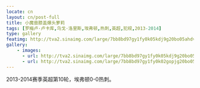 ```yaml
---
locate: cn
layout: cn/post-full
title: 小魔兽膝盖爆头萝莉
tags: [罗梅卢·卢卡库,乌戈·洛里斯,埃弗顿,热刺,英超,犯规,2013-2014]
type: gallery
featimg: http://tva2.sinaimg.com/large/7bb8bd97gy1fy0k05kdj9g20bo05ahdv.gif
gallery:
    - images:
      - url: http://tva2.sinaimg.com/large/7bb8bd97gy1fy0k05kdj9g20bo05ahdv.gif
      - url: http://tva2.sinaimg.com/large/7bb8bd97gy1fy0k02gopjg20bo056npf.gif
---
```


2013-2014赛季英超第10轮，埃弗顿0-0热刺。